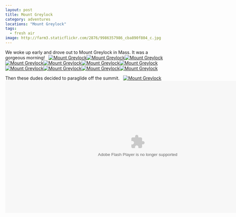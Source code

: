 ```yaml
---
layout: post
title: Mount Greylock
category: adventures
locations: "Mount Greylock"
tags: 
  - fresh air
image: http://farm3.staticflickr.com/2876/9986357986_cba890f804_c.jpg
---
```


We woke up early and drove out to Mount Greylock in Mass. It was a gorgeous morning!
&nbsp;
<a href="http://www.flickr.com/photos/91218249@N05/9986387503/" title="Mount Greylock by katydecorah, on Flickr"><img src="http://farm8.staticflickr.com/7419/9986387503_05ac62422c_c.jpg" class="img-half" alt="Mount Greylock"></a><a href="http://www.flickr.com/photos/91218249@N05/9986278224/" title="Mount Greylock by katydecorah, on Flickr"><img src="http://farm3.staticflickr.com/2865/9986278224_581c9d4da5_c.jpg" class="img-half" alt="Mount Greylock"></a><a href="http://www.flickr.com/photos/91218249@N05/9986262155/" title="Mount Greylock by katydecorah, on Flickr"><img src="http://farm8.staticflickr.com/7343/9986262155_f7361b37dd_c.jpg" class="img-half" alt="Mount Greylock"></a><a href="http://www.flickr.com/photos/91218249@N05/9986286374/" title="Mount Greylock by katydecorah, on Flickr"><img src="http://farm8.staticflickr.com/7310/9986286374_29dcc5f9e0_c.jpg" class="img-half" alt="Mount Greylock"></a><a href="http://www.flickr.com/photos/91218249@N05/9986289224/" title="Mount Greylock by katydecorah, on Flickr"><img src="http://farm8.staticflickr.com/7439/9986289224_1fd8a552e2_c.jpg" class="img-half" alt="Mount Greylock"></a><a href="http://www.flickr.com/photos/91218249@N05/9986339946/" title="Mount Greylock by katydecorah, on Flickr"><img src="http://farm4.staticflickr.com/3812/9986339946_9f055c9206_c.jpg" class="img-half" alt="Mount Greylock"></a><a href="http://www.flickr.com/photos/91218249@N05/9986357986/" title="Mount Greylock by katydecorah, on Flickr"><img src="http://farm3.staticflickr.com/2876/9986357986_cba890f804_c.jpg" class="pop-out" alt="Mount Greylock"></a><a href="http://www.flickr.com/photos/91218249@N05/9986342406/" title="Mount Greylock by katydecorah, on Flickr"><img src="http://farm4.staticflickr.com/3751/9986342406_5f2f1d8f0a_c.jpg" class="img-split-wide" alt="Mount Greylock"></a><a href="http://www.flickr.com/photos/91218249@N05/9986310254/" title="Mount Greylock by katydecorah, on Flickr"><img src="http://farm3.staticflickr.com/2825/9986310254_c20897fbe9_c.jpg" class="img-split-tall" alt="Mount Greylock"></a><a href="http://www.flickr.com/photos/91218249@N05/9986303185/" title="Mount Greylock by katydecorah, on Flickr"><img src="http://farm4.staticflickr.com/3705/9986303185_cdb564de00_c.jpg" class="img-half" alt="Mount Greylock"></a><a href="http://www.flickr.com/photos/91218249@N05/9986444463/" title="Mount Greylock by katydecorah, on Flickr"><img src="http://farm3.staticflickr.com/2885/9986444463_c05924a5d6_c.jpg" class="img-half" alt="Mount Greylock"></a>

Then these dudes decided to paraglide off the summit.
&nbsp;
<a href="http://www.flickr.com/photos/91218249@N05/9986386033/" title="Mount Greylock by katydecorah, on Flickr"><img src="http://farm4.staticflickr.com/3749/9986386033_deeb69c4c6_c.jpg" alt="Mount Greylock"></a><object type="application/x-shockwave-flash" width="840" height="420" class="pop-out" data="http://www.flickr.com/apps/video/stewart.swf?v=109786" classid="clsid:D27CDB6E-AE6D-11cf-96B8-444553540000"> <param name="flashvars" value="intl_lang=en-us&amp;photo_secret=447cc83b34&amp;photo_id=9986934734&amp;hd_default=false"></param> <param name="movie" value="http://www.flickr.com/apps/video/stewart.swf?v=109786"></param> <param name="bgcolor" value="#000000"></param> <param name="allowFullScreen" value="true"></param><embed type="application/x-shockwave-flash" src="http://www.flickr.com/apps/video/stewart.swf?v=109786" bgcolor="#000000" allowfullscreen="true" flashvars="intl_lang=en-us&amp;photo_secret=447cc83b34&amp;photo_id=9986934734&amp;hd_default=false" height="420" width="840"></embed></object>
